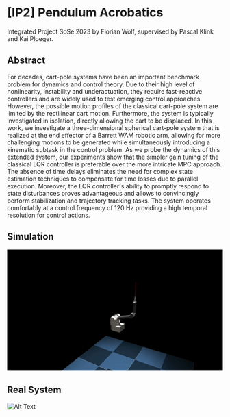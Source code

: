 # [IP2] Pendulum Acrobatics

Integrated Project SoSe 2023 by Florian Wolf, supervised by Pascal Klink and Kai Ploeger.

## Abstract

For decades, cart-pole systems have been an important benchmark problem for dynamics and control theory. Due to their high level of nonlinearity, instability and underactuation, they require fast-reactive controllers and are widely used to test emerging control approaches. However, the possible motion profiles of the classical cart-pole system are limited by the rectilinear cart motion. Furthermore, the system is typically investigated in isolation, directly allowing the cart to be displaced. In this work, we investigate a three-dimensional spherical cart-pole system that is realized at the end effector of a Barrett WAM robotic arm, allowing for more challenging motions to be generated while simultaneously introducing a kinematic subtask in the control problem. As we probe the dynamics of this extended system, our experiments show that the simpler gain tuning of the classical LQR controller is preferable over the more intricate MPC approach. The absence of time delays eliminates the need for complex state estimation techniques to compensate for time losses due to parallel execution. Moreover, the LQR controller's ability to promptly respond to state disturbances proves advantageous and allows to convincingly perform stabilization and trajectory tracking tasks. The system operates comfortably at a control frequency of 120 Hz providing a high temporal resolution for control actions.

## Simulation
![Alt Text](videos/simulation.gif)

## Real System
![Alt Text](videos/real_system.gif)